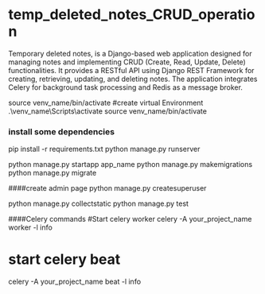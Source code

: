 # temp_deleted_notes_CRUD_operation
 Temporary deleted notes, is a Django-based web application designed for managing notes and implementing CRUD (Create, Read, Update, Delete) functionalities. It provides a RESTful API using Django REST Framework for creating, retrieving, updating, and deleting notes. The application integrates Celery for background task processing and Redis as a message broker.

source venv_name/bin/activate   #create virtual Environment
.\venv_name\Scripts\activate
source venv_name/bin/activate

### install some dependencies
pip install -r requirements.txt
python manage.py runserver

python manage.py startapp app_name
python manage.py makemigrations
python manage.py migrate

####create admin page
python manage.py createsuperuser

python manage.py collectstatic
python manage.py test

####Celery commands
#Start celery worker
celery -A your_project_name worker -l info

# start celery beat
celery -A your_project_name beat -l info

